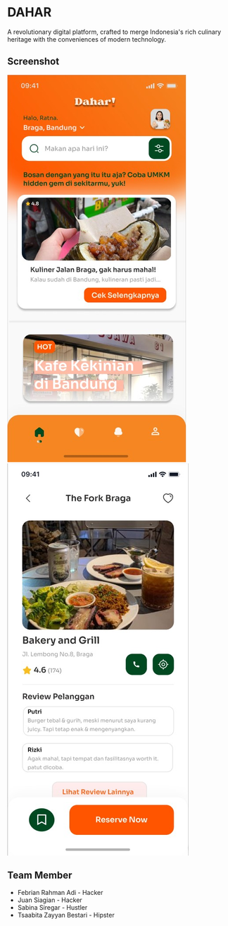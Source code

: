 # DAHAR

A revolutionary digital platform, crafted to merge Indonesia's rich culinary
heritage with the conveniences of modern technology.

## Screenshot

![1st app screenshot](/screenshot1.jpg)
![2nd app screenshot](/screenshot2.jpg)

## Team Member
- Febrian Rahman Adi - Hacker
- Juan Siagian - Hacker
- Sabina Siregar - Hustler
- Tsaabita Zayyan Bestari - Hipster